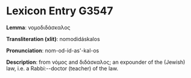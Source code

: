 # Lexicon Entry G3547

**Lemma**: νομοδιδάσκαλος

**Transliteration (xlit)**: nomodidáskalos

**Pronunciation**: nom-od-id-as'-kal-os

**Description**:
from νόμος and διδάσκαλος; an expounder of the (Jewish) law, i.e. a Rabbi:--doctor (teacher) of the law.

